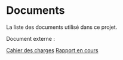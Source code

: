 # Documents

La liste des documents utilisé dans ce projet.

Document externe : 

[Cahier des charges](https://efrei365net-my.sharepoint.com/:w:/g/personal/victor_boulet_efrei_net/EajBLRhD7VxMrekULlzzZFoBav6vtwwSv19_fTmAWm2B-A?e=ovHvS2)
[Rapport en cours](https://efrei365net-my.sharepoint.com/:w:/g/personal/victor_boulet_efrei_net/EaJL9fpnuf1Fq4Ld3KfVd3sB0frp2dIjYbejCPEW5XEE-w?e=gL8CyY)

